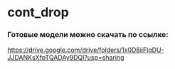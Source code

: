 # cont_drop

### Готовые модели можно скачать по ссылке:
https://drive.google.com/drive/folders/1x0D8iiFlqDU-JJDANKsXfpTQADAy9DQl?usp=sharing
